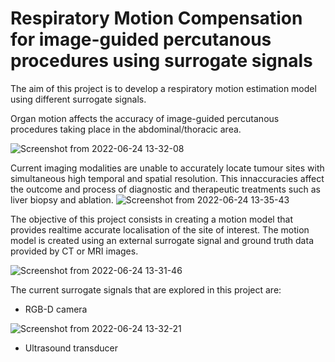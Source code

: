 # Respiratory Motion Compensation for image-guided percutanous procedures using surrogate signals

The aim of this project is to develop a respiratory motion estimation model using different surrogate signals.

Organ motion affects the accuracy of image-guided percutanous procedures taking place in the abdominal/thoracic area.

![Screenshot from 2022-06-24 13-32-08](https://user-images.githubusercontent.com/72251458/175526375-625cd546-81ef-4bdd-8ce2-c91dd737c147.png)

Current imaging modalities are unable to accurately locate tumour sites with simultaneous high temporal and spatial resolution.
This innaccuracies affect the outcome and process of diagnostic and therapeutic treatments such as liver biopsy and ablation.
![Screenshot from 2022-06-24 13-35-43](https://user-images.githubusercontent.com/72251458/175526860-42ba1428-38fb-4f79-8c2a-852bd7063e91.png)


The objective of this project consists in creating a motion model that provides realtime accurate localisation of the site of interest. 
The motion model is created using an external surrogate signal and ground truth data provided by CT or MRI images.

![Screenshot from 2022-06-24 13-31-46](https://user-images.githubusercontent.com/72251458/175526499-f4a1b1e9-d7c3-42af-9876-dd1c000528e2.png)

The current surrogate signals that are explored in this project are:
- RGB-D camera


![Screenshot from 2022-06-24 13-32-21](https://user-images.githubusercontent.com/72251458/175526440-e65db083-79a3-4fca-907e-9702aaaedf61.png)


- Ultrasound transducer


